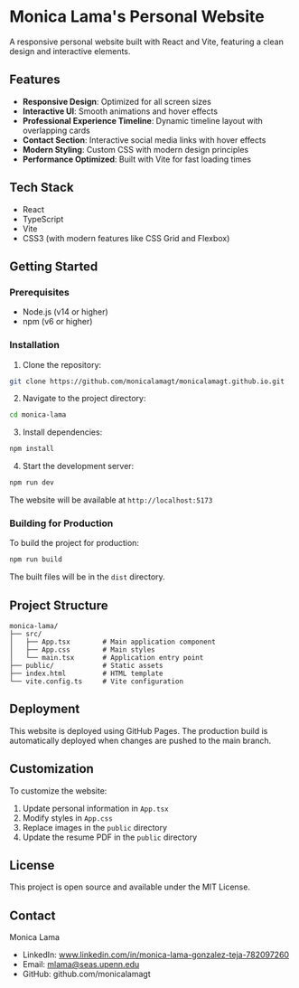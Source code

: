 # Monica Lama's Personal Website

A responsive personal website built with React and Vite, featuring a clean design and interactive elements.

## Features

- **Responsive Design**: Optimized for all screen sizes
- **Interactive UI**: Smooth animations and hover effects
- **Professional Experience Timeline**: Dynamic timeline layout with overlapping cards
- **Contact Section**: Interactive social media links with hover effects
- **Modern Styling**: Custom CSS with modern design principles
- **Performance Optimized**: Built with Vite for fast loading times

## Tech Stack

- React
- TypeScript
- Vite
- CSS3 (with modern features like CSS Grid and Flexbox)

## Getting Started

### Prerequisites

- Node.js (v14 or higher)
- npm (v6 or higher)

### Installation

1. Clone the repository:
```bash
git clone https://github.com/monicalamagt/monicalamagt.github.io.git
```

2. Navigate to the project directory:
```bash
cd monica-lama
```

3. Install dependencies:
```bash
npm install
```

4. Start the development server:
```bash
npm run dev
```

The website will be available at `http://localhost:5173`

### Building for Production

To build the project for production:

```bash
npm run build
```

The built files will be in the `dist` directory.

## Project Structure

```
monica-lama/
├── src/
│   ├── App.tsx        # Main application component
│   ├── App.css        # Main styles
│   └── main.tsx       # Application entry point
├── public/            # Static assets
├── index.html         # HTML template
└── vite.config.ts     # Vite configuration
```

## Deployment

This website is deployed using GitHub Pages. The production build is automatically deployed when changes are pushed to the main branch.

## Customization

To customize the website:

1. Update personal information in `App.tsx`
2. Modify styles in `App.css`
3. Replace images in the `public` directory
4. Update the resume PDF in the `public` directory

## License

This project is open source and available under the MIT License.

## Contact

Monica Lama
- LinkedIn: www.linkedin.com/in/monica-lama-gonzalez-teja-782097260
- Email: mlama@seas.upenn.edu
- GitHub: github.com/monicalamagt
